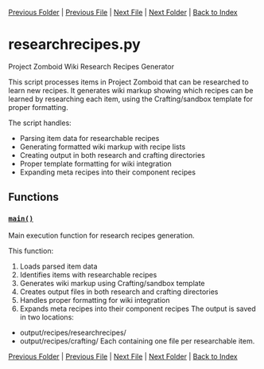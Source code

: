 [Previous Folder](../parser/distribution_container_parser.md) | [Previous File](legacy_recipe_parser.md) | [Next File](teached_recipes.md) | [Next Folder](../tiles/named_furniture_filter.md) | [Back to Index](../../index.md)

# researchrecipes.py

Project Zomboid Wiki Research Recipes Generator

This script processes items in Project Zomboid that can be researched to learn new
recipes. It generates wiki markup showing which recipes can be learned by researching
each item, using the Crafting/sandbox template for proper formatting.

The script handles:
- Parsing item data for researchable recipes
- Generating formatted wiki markup with recipe lists
- Creating output in both research and crafting directories
- Proper template formatting for wiki integration
- Expanding meta recipes into their component recipes

## Functions

### [`main()`](https://github.com/Vaileasys/pz-wiki_parser/blob/main/scripts/recipes/researchrecipes.py#L23)

Main execution function for research recipes generation.

This function:
1. Loads parsed item data
2. Identifies items with researchable recipes
3. Generates wiki markup using Crafting/sandbox template
4. Creates output files in both research and crafting directories
5. Handles proper formatting for wiki integration
6. Expands meta recipes into their component recipes
The output is saved in two locations:
- output/recipes/researchrecipes/
- output/recipes/crafting/
Each containing one file per researchable item.



[Previous Folder](../parser/distribution_container_parser.md) | [Previous File](legacy_recipe_parser.md) | [Next File](teached_recipes.md) | [Next Folder](../tiles/named_furniture_filter.md) | [Back to Index](../../index.md)
